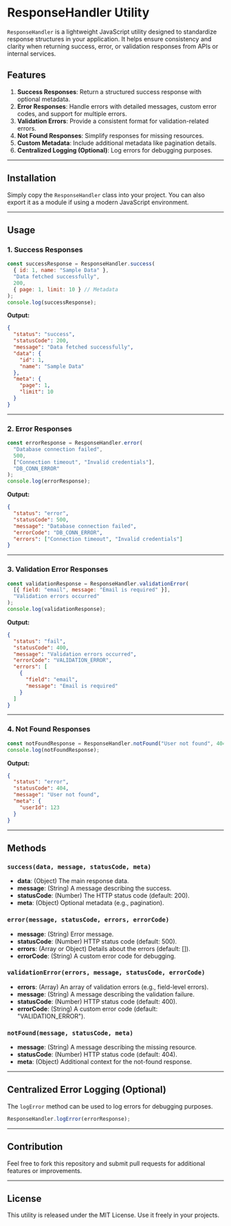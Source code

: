 # ResponseHandler Utility

`ResponseHandler` is a lightweight JavaScript utility designed to standardize response structures in your application. It helps ensure consistency and clarity when returning success, error, or validation responses from APIs or internal services.

## Features

1. **Success Responses**: Return a structured success response with optional metadata.
2. **Error Responses**: Handle errors with detailed messages, custom error codes, and support for multiple errors.
3. **Validation Errors**: Provide a consistent format for validation-related errors.
4. **Not Found Responses**: Simplify responses for missing resources.
5. **Custom Metadata**: Include additional metadata like pagination details.
6. **Centralized Logging (Optional)**: Log errors for debugging purposes.

---

## Installation

Simply copy the `ResponseHandler` class into your project. You can also export it as a module if using a modern JavaScript environment.

---

## Usage

### 1. Success Responses
```javascript
const successResponse = ResponseHandler.success(
  { id: 1, name: "Sample Data" },
  "Data fetched successfully",
  200,
  { page: 1, limit: 10 } // Metadata
);
console.log(successResponse);
```
**Output:**
```json
{
  "status": "success",
  "statusCode": 200,
  "message": "Data fetched successfully",
  "data": {
    "id": 1,
    "name": "Sample Data"
  },
  "meta": {
    "page": 1,
    "limit": 10
  }
}
```

---

### 2. Error Responses
```javascript
const errorResponse = ResponseHandler.error(
  "Database connection failed",
  500,
  ["Connection timeout", "Invalid credentials"],
  "DB_CONN_ERROR"
);
console.log(errorResponse);
```
**Output:**
```json
{
  "status": "error",
  "statusCode": 500,
  "message": "Database connection failed",
  "errorCode": "DB_CONN_ERROR",
  "errors": ["Connection timeout", "Invalid credentials"]
}
```

---

### 3. Validation Error Responses
```javascript
const validationResponse = ResponseHandler.validationError(
  [{ field: "email", message: "Email is required" }],
  "Validation errors occurred"
);
console.log(validationResponse);
```
**Output:**
```json
{
  "status": "fail",
  "statusCode": 400,
  "message": "Validation errors occurred",
  "errorCode": "VALIDATION_ERROR",
  "errors": [
    {
      "field": "email",
      "message": "Email is required"
    }
  ]
}
```

---

### 4. Not Found Responses
```javascript
const notFoundResponse = ResponseHandler.notFound("User not found", 404, { userId: 123 });
console.log(notFoundResponse);
```
**Output:**
```json
{
  "status": "error",
  "statusCode": 404,
  "message": "User not found",
  "meta": {
    "userId": 123
  }
}
```

---

## Methods

### `success(data, message, statusCode, meta)`
- **data**: (Object) The main response data.
- **message**: (String) A message describing the success.
- **statusCode**: (Number) The HTTP status code (default: 200).
- **meta**: (Object) Optional metadata (e.g., pagination).

### `error(message, statusCode, errors, errorCode)`
- **message**: (String) Error message.
- **statusCode**: (Number) HTTP status code (default: 500).
- **errors**: (Array or Object) Details about the errors (default: []).
- **errorCode**: (String) A custom error code for debugging.

### `validationError(errors, message, statusCode, errorCode)`
- **errors**: (Array) An array of validation errors (e.g., field-level errors).
- **message**: (String) A message describing the validation failure.
- **statusCode**: (Number) HTTP status code (default: 400).
- **errorCode**: (String) A custom error code (default: "VALIDATION_ERROR").

### `notFound(message, statusCode, meta)`
- **message**: (String) A message describing the missing resource.
- **statusCode**: (Number) HTTP status code (default: 404).
- **meta**: (Object) Additional context for the not-found response.

---

## Centralized Error Logging (Optional)

The `logError` method can be used to log errors for debugging purposes.
```javascript
ResponseHandler.logError(errorResponse);
```

---

## Contribution
Feel free to fork this repository and submit pull requests for additional features or improvements.

---

## License
This utility is released under the MIT License. Use it freely in your projects.

